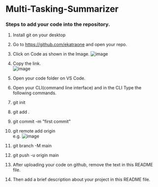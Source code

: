 # Multi-Tasking-Summarizer

### Steps to add your code into the repository.
1. Install git on your desktop
2. Go to https://github.com/ekatraone and open your repo.
3. Click on Code as shown in the Image. ![image](https://user-images.githubusercontent.com/65544983/177383821-99b3812e-7b24-466b-8b7b-9131db366c32.png)


4. Copy the link.  
![image](https://user-images.githubusercontent.com/65544983/177383991-a4140ebf-8ad3-4127-8d0f-528c2625e499.png)

5. Open your code folder on VS Code.
6. Open your CLI(command line interface) and in the CLI Type the following commands.
7. git init
8. git add .
9. git commit -m "first commit"
10. git remote add origin <paste-your-link-here>  
  e.g. ![image](https://user-images.githubusercontent.com/65544983/177385994-6c32cd48-ed04-4c43-894e-7eafa6bebf9c.png)
11. git branch -M main
12. git push -u origin main
13. After uploading your code on github, remove the text in this README file.
14. Then add a brief description about your project in this README file.
